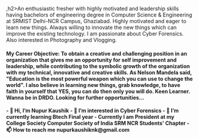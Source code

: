 ,h2>An enthusiastic fresher with highly motivated and leadership skills having bachelors of engineering degree in Computer Science & Engineering at SRMIST Delhi-NCR Campus, Ghaziabad. Highly motivated and eager to learn new things. Always willing to innovate the new things which can improve the existing technology. I am passionate about Cyber Forensics. Also interested in Photography and Vlogging.</h2>

<h4>
My Career Objective: To obtain a creative and challenging position in an organization that gives me an opportunity for self improvement and leadership, while contributing to the symbolic growth of the organization with my technical, innovative and creative skills. As Nelson Mandela said, "Education is the most powerful weapon which you can use to change the world". I also believe in learning new things, grab knowledge, to have faith in yourself that YES, you can do then only you will do. Keen Learner. Wanna be in DRDO. Looking for further opportunities...</h4>


<strong>
- 👋 Hi, I’m Nupur Kaushik
- 👀 I’m interested in Cyber Forensics
- 🌱 I’m currently learning Btech Final year
- Currently I am President at my College Society Computer Society of India SRM NCR Students' Chapter
- 📫 How to reach me nupurkaushiknk@gmail.com  </strong>

<!---
Nupurksk/Nupurksk is a ✨ special ✨ repository because its `README.md` (this file) appears on your GitHub profile.
You can click the Preview link to take a look at your changes.
--->
